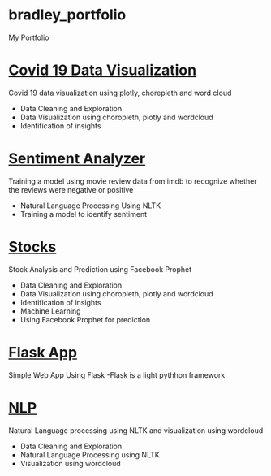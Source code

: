 # bradley_portfolio
My Portfolio

# [Covid 19 Data Visualization](https://github.com/chenane88/Covid-19-Data-Visualization)
 Covid 19 data visualization using plotly, chorepleth and word cloud
 - Data Cleaning and Exploration
 - Data Visualization using choropleth, plotly and wordcloud
 - Identification of insights
 
 
# [Sentiment Analyzer](https://github.com/chenane88/Sentiment-Analyzer)
 Training a model using movie review data from imdb to recognize whether the reviews were negative or positive
 - Natural Language Processing Using NLTK
 - Training a model to identify sentiment
 
# [Stocks](https://github.com/chenane88/Stocks)
 Stock Analysis and Prediction using Facebook Prophet
 - Data Cleaning and Exploration
 - Data Visualization using choropleth, plotly and wordcloud
 - Identification of insights
 - Machine Learning
 - Using Facebook Prophet for prediction
 
# [Flask App](https://github.com/chenane88/Flask-App)
 Simple Web App Using Flask
 -Flask is a light pythhon framework
 
# [NLP](https://github.com/chenane88/NLP)
 Natural Language processing using NLTK and visualization using wordcloud
 - Data Cleaning and Exploration
 - Natural Language Processing using NLTK
 - Visualization using wordcloud
